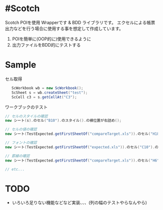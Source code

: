 #Scotch
==========================

Scotch POIを使用 Wrapperです & BDD ライブラリです。
エクセルによる帳票出力などを行う場合に使用する事を想定して作成しています。

1. POIを簡単に(OOP的に)使用できるように
2. 出力ファイルをBDD的にテストする 

# Sample
セル取得
```java
   ScWorkbook wb = new ScWorkbook();
   ScSheet s = wb.createSheet("test");
   ScCell c3 = s.getCellAt("C3");

```

ワークブックのテスト
```java
// セルのスタイルの確認
new シート(s).のセル("B10").のスタイル().の横位置が右詰め();

// セルの値の確認
new シート(TestExpected.getFirstSheetOf("compareTarget.xls")).のセル("H18").から("F21").の文字列が("テスト");

// フォントの確認
new シート(TestExpected.getFirstSheetOf("expected.xls")).のセル("C10").のフォントは("ＭＳ Ｐゴシック");

// 罫線の確認
new シート(TestExpected.getFirstSheetOf("compareTarget.xls")).のセル("H6").から("I8").のそれぞれののセルが罫線で囲まれている();

// etc...

```

# TODO
* いろいろ足りない機能などなど実装、、、(列の幅のテストやらなんやら)


